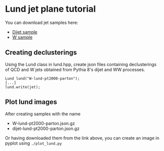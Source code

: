 # Lund jet plane tutorial

You can download jet samples here:
 * [Dijet sample](https://cernbox.cern.ch/index.php/s/i8BiWuQTv8Am3qL)
 * [W sample](https://cernbox.cern.ch/index.php/s/5FOfIT6oA54sqSR)


## Creating declusterings

Using the Lund class in lund.hpp, create json files containing
declusterings of QCD and W jets obtained from Pythia 8's dijet and WW
processes.
```
Lund lund("W-lund-pt2000-parton");
[...]
lund.write(jet);
```

## Plot lund images

After creating samples with the name
 * W-lund-pt2000-parton.json.gz
 * dijet-lund-pt2000-parton.json.gz

Or having downloaded them from the link above, you can create an image
in pyplot using
`./plot_lund.py`